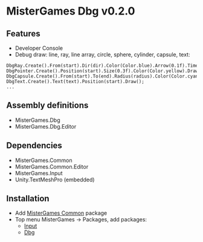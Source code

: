﻿# MisterGames Dbg v0.2.0

## Features
- Developer Console
- Debug draw: line, ray, line array, circle, sphere, cylinder, capsule, text:

```
DbgRay.Create().From(start).Dir(dir).Color(Color.blue).Arrow(0.1f).Time(1f).Draw();
DbgPointer.Create().Position(start).Size(0.3f).Color(Color.yellow).Draw();
DbgCapsule.Create().From(start).To(end).Radius(radius).Color(Color.cyan).Draw();
DbgText.Create().Text(text).Position(start).Draw();
...
```

## Assembly definitions
- MisterGames.Dbg
- MisterGames.Dbg.Editor

## Dependencies
- MisterGames.Common
- MisterGames.Common.Editor
- MisterGames.Input
- Unity.TextMeshPro (embedded)

## Installation 
- Add [MisterGames Common](https://gitlab.com/theverymistergames/common) package
- Top menu MisterGames -> Packages, add packages: 
  - [Input](https://gitlab.com/theverymistergames/input/)
  - [Dbg](https://gitlab.com/theverymistergames/dbg/)